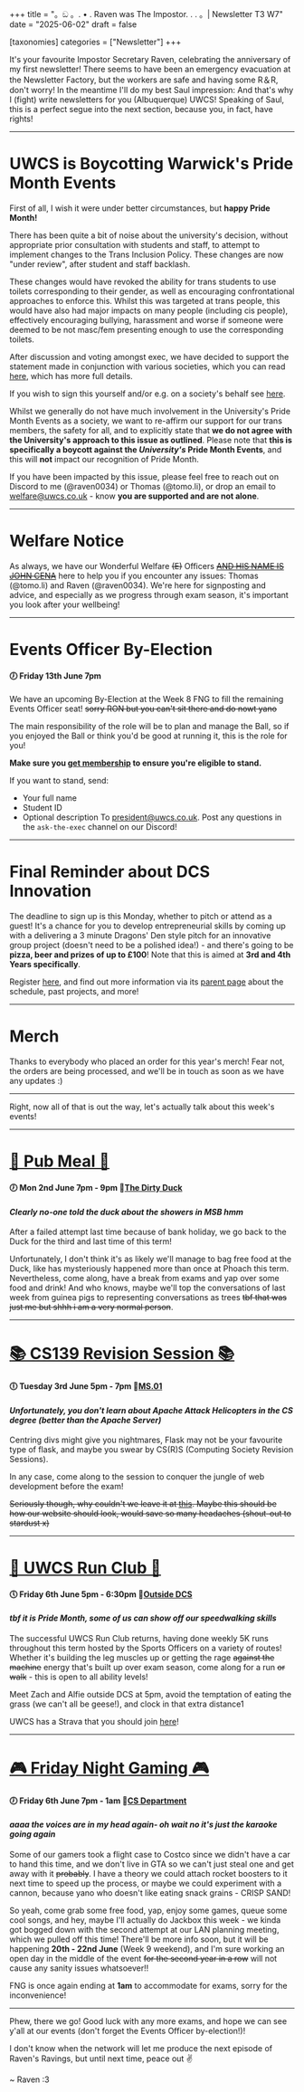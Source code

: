 +++
title = "。ඞ 。. • . Raven was The Impostor. . . 。| Newsletter T3 W7"
date = "2025-06-02"
draft = false

[taxonomies]
categories = ["Newsletter"]
+++

It's your favourite Impostor Secretary Raven, celebrating the anniversary of my first newsletter! There seems to have been an emergency evacuation at the Newsletter Factory, but the workers are safe and having some R＆R, don't worry! In the meantime I'll do my best Saul impression: And that's why I (fight) write newsletters for you (Albuquerque) UWCS! Speaking of Saul, this is a perfect segue into the next section, because you, in fact, have rights!

--------------------------------------------------------------------------

# UWCS is Boycotting Warwick's Pride Month Events

First of all, I wish it were under better circumstances, but **happy Pride Month!**

There has been quite a bit of noise about the university's decision, without appropriate prior consultation with students and staff, to attempt to implement changes to the Trans Inclusion Policy. These changes are now "under review", after student and staff backlash.

These changes would have revoked the ability for trans students to use toilets corresponding to their gender, as well as encouraging confrontational approaches to enforce this. Whilst this was targeted at trans people, this would have also had major impacts on many people (including cis people), effectively encouraging bullying, harassment and worse if someone were deemed to be not masc/fem presenting enough to use the corresponding toilets.

After discussion and voting amongst exec, we have decided to support the statement made in conjunction with various societies, which you can read [here](https://www.instagram.com/p/DJ6lTOOoQb3/?igsh=MXRmeWd3enl6OGJwYg==), which has more full details.

If you wish to sign this yourself and/or e.g. on a society's behalf see [here](https://docs.google.com/forms/d/e/1FAIpQLScdPTHOFmVub8eim5JQAvY2p407K0TYPQSvvjJ5ha3siICwGw/viewform).

Whilst we generally do not have much involvement in the University's Pride Month Events as a society, we want to re-affirm our support for our trans members, the safety for all, and to explicitly state that **we do not agree with the University's approach to this issue as outlined**. Please note that **this is specifically a boycott against the *University's* Pride Month Events**, and this will **not** impact our recognition of Pride Month.

If you have been impacted by this issue, please feel free to reach out on Discord to me (@raven0034) or Thomas (@tomo.li), or drop an email to [welfare@uwcs.co.uk](mailto:welfare@uwcs.co.uk) - know **you are supported and are not alone**.

--------------------------------------------------------------------------

# Welfare Notice

As always, we have our Wonderful Welfare ~~(E)~~ Officers ~~[AND HIS NAME IS JOHN CENA](https://www.youtube.com/watch?v=2D-ZO2rGcSA)~~ here to help you if you encounter any issues: Thomas (@tomo.li) and Raven (@raven0034). We're here for signposting and advice, and especially as we progress through exam season, it's important you look after your wellbeing!

--------------------------------------------------------------------------

# Events Officer By-Election
#### 🕖 Friday 13th June 7pm

We have an upcoming By-Election at the Week 8 FNG to fill the remaining Events Officer seat! ~~sorry RON but you can't sit there and do nowt yano~~

The main responsibility of the role will be to plan and manage the Ball, so if you enjoyed the Ball or think you'd be good at running it, this is the role for you!

**Make sure you [get membership](https://www.warwicksu.com/societies-sports/societies/computing/) to ensure you're eligible to stand.**

If you want to stand, send:
- Your full name
- Student ID
- Optional description
To [president@uwcs.co.uk](mailto:president@uwcs.co.uk). Post any questions in the `ask-the-exec` channel on our Discord!

--------------------------------------------------------------------------

# Final Reminder about DCS Innovation

The deadline to sign up is this Monday, whether to pitch or attend as a guest! It's a chance for you to develop entrepreneurial skills by coming up with a delivering a 3 minute Dragons' Den style pitch for an innovative group project (doesn't need to be a polished idea!) - and there's going to be **pizza, beer and prizes of __up to £100__**! Note that this is aimed at **3rd and 4th Years specifically**.

Register [here](https://warwick.ac.uk/fac/sci/dcs/teaching/innovation/registration/), and find out more information via its [parent page](https://warwick.ac.uk/fac/sci/dcs/teaching/innovation/) about the schedule, past projects, and more!

--------------------------------------------------------------------------

# Merch

Thanks to everybody who placed an order for this year's merch! Fear not, the orders are being processed, and we'll be in touch as soon as we have any updates :)

--------------------------------------------------------------------------

Right, now all of that is out the way, let's actually talk about this week's events!

--------------------------------------------------------------------------

# [🍔 Pub Meal 🍔](https://uwcs.co.uk/events/t3/repeat/pub-duck/)
#### 🕖 Mon 2nd June 7pm - 9pm  📍[The Dirty Duck](https://campus.warwick.ac.uk/search/623c889c421e6f5928c0d39a?projectId=warwick)
#### *Clearly no-one told the duck about the showers in MSB hmm*

After a failed attempt last time because of bank holiday, we go back to the Duck for the third and last time of this term!

Unfortunately, I don't think it's as likely we'll manage to bag free food at the Duck, like has mysteriously happened more than once at Phoach this term. Nevertheless, come along, have a break from exams and yap over some food and drink! And who knows, maybe we'll top the conversations of last week from guinea pigs to representing conversations as trees ~~tbf that was just me but shhh i am a very normal person~~.

--------------------------------------------------------------------------

# [ 📚 CS139 Revision Session 📚 ](https://uwcs.co.uk/events/t3/w7/cs139-revision-session/)
#### 🕕 Tuesday 3rd June 5pm - 7pm 📍[MS.01](https://campus.warwick.ac.uk/search/623c88f9421e6f5928c0e669?projectId=warwick)
#### *Unfortunately, you don't learn about Apache Attack Helicopters in the CS degree (better than the Apache Server)*

Centring divs might give you nightmares, Flask may not be your favourite type of flask, and maybe you swear by CS(R)S (Computing Society Revision Sessions).

In any case, come along to the session to conquer the jungle of web development before the exam!

~~Seriously though, why couldn't we leave it at [this](https://motherfuckingwebsite.com/). Maybe this should be how our website should look, would save so many headaches (shout-out to stardust x)~~

--------------------------------------------------------------------------

# [ 🏃 UWCS Run Club 🏃 ](https://uwcs.co.uk/events/t3/repeat/uwcs-run-club/)
#### 🕔 Friday 6th June 5pm - 6:30pm 📍[Outside DCS](https://campus.warwick.ac.uk/search/623c8858421e6f5928c0c78f?projectId=warwick)
#### *tbf it is Pride Month, some of us can show off our speedwalking skills*

The successful UWCS Run Club returns, having done weekly 5K runs throughout this term hosted by the Sports Officers on a variety of routes! Whether it's building the leg muscles up or getting the rage ~~against the machine~~ energy that's built up over exam season, come along for a run ~~or walk~~ - this is open to all ability levels!

Meet Zach and Alfie outside DCS at 5pm, avoid the temptation of eating the grass (we can't all be geese!), and clock in that extra distance1

UWCS has a Strava that you should join [here](https://www.strava.com/clubs/1426021)!

--------------------------------------------------------------------------

# [ 🎮 Friday Night Gaming 🎮 ](https://uwcs.co.uk/events/t3/repeat/fng/)
#### 🕖 Friday 6th June 7pm - 1am 📍[CS Department](https://campus.warwick.ac.uk/search/623c8858421e6f5928c0c78f)
#### *aaaa the voices are in my head again- oh wait no it's just the karaoke going again*

Some of our gamers took a flight case to Costco since we didn't have a car to hand this time, and we don't live in GTA so we can't just steal one and get away with it ~~probably~~. I have a theory we could attach rocket boosters to it next time to speed up the process, or maybe we could experiment with a cannon, because yano who doesn't like eating snack grains - CRISP SAND!

So yeah, come grab some free food, yap, enjoy some games, queue some cool songs, and hey, maybe I'll actually do Jackbox this week - we kinda got bogged down with the second attempt at our LAN planning meeting, which we pulled off this time! There'll be more info soon, but it will be happening **20th - 22nd June** (Week 9 weekend), and I'm sure working an open day in the middle of the event ~~for the second year in a row~~ will not cause any sanity issues whatsoever!!

FNG is once again ending at **1am** to accommodate for exams, sorry for the inconvenience!

--------------------------------------------------------------------------

Phew, there we go! Good luck with any more exams, and hope we can see y'all at our events (don't forget the Events Officer by-election!)!

I don't know when the network will let me produce the next episode of Raven's Ravings, but until next time, peace out ✌️

~ Raven :3
